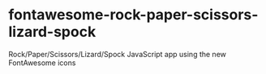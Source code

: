 # fontawesome-rock-paper-scissors-lizard-spock
Rock/Paper/Scissors/Lizard/Spock JavaScript app using the new FontAwesome icons
